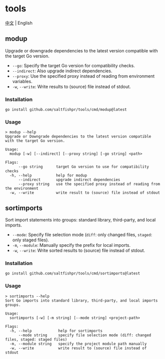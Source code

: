 # tools

[中文](README.md) | English

## modup

Upgrade or downgrade dependencies to the latest version compatible with the target Go version.

- `--go`: Specify the target Go version for compatibility checks.
- `--indirect`: Also upgrade indirect dependencies.
- `--proxy`: Use the specified proxy instead of reading from environment variables.
- `-w`, `--write`: Write results to (source) file instead of stdout.

### Installation

```shell
go install github.com/saltfishpr/tools/cmd/modup@latest
```

### Usage

```shell
> modup --help
Upgrade or Downgrade dependencies to the latest version compatible with the target Go version.

Usage:
  modup [-w] [--indirect] [--proxy string] [-go string] <path>

Flags:
      --go string      target Go version to use for compatibility checks
  -h, --help           help for modup
      --indirect       upgrade indirect dependencies
      --proxy string   use the specified proxy instead of reading from the environment
  -w, --write          write result to (source) file instead of stdout
```

## sortimports

Sort import statements into groups: standard library, third-party, and local imports.

- `--mode`: Specify file selection mode (`diff`: only changed files, `staged`: only staged files).
- `-m`, `--module`: Manually specify the prefix for local imports.
- `-w`, `--write`: Write sorted results to (source) file instead of stdout.

### Installation

```shell
go install github.com/saltfishpr/tools/cmd/sortimports@latest
```

### Usage

```shell
> sortimports --help
Sort Go imports into standard library, third-party, and local imports groups.

Usage:
  sortimports [-w] [-m string] [--mode string] <project-path>

Flags:
  -h, --help            help for sortimports
      --mode string     specify file selection mode (diff: changed files, staged: staged files)
  -m, --module string   specify the project module path manually
  -w, --write           write result to (source) file instead of stdout
```
